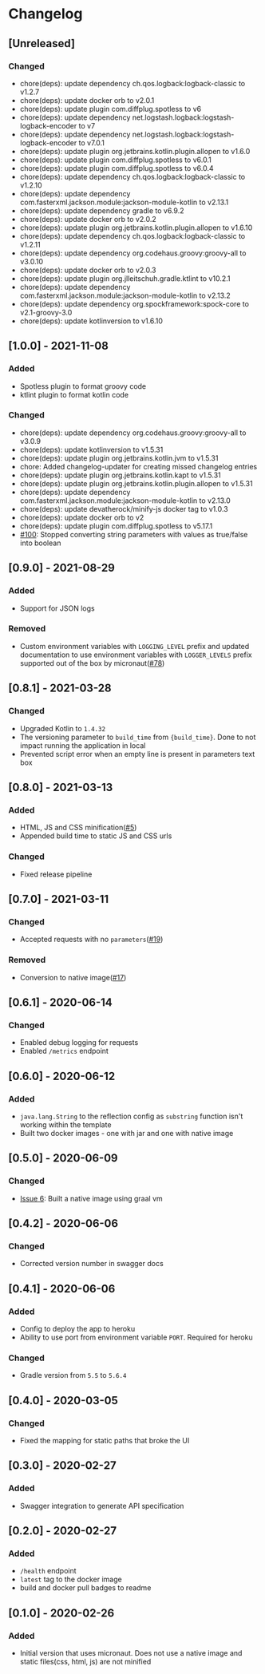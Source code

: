 # Changelog

## [Unreleased]
### Changed
- chore(deps): update dependency ch.qos.logback:logback-classic to v1.2.7
- chore(deps): update docker orb to v2.0.1
- chore(deps): update plugin com.diffplug.spotless to v6
- chore(deps): update dependency net.logstash.logback:logstash-logback-encoder to v7
- chore(deps): update dependency net.logstash.logback:logstash-logback-encoder to v7.0.1
- chore(deps): update plugin org.jetbrains.kotlin.plugin.allopen to v1.6.0
- chore(deps): update plugin com.diffplug.spotless to v6.0.1
- chore(deps): update plugin com.diffplug.spotless to v6.0.4
- chore(deps): update dependency ch.qos.logback:logback-classic to v1.2.10
- chore(deps): update dependency com.fasterxml.jackson.module:jackson-module-kotlin to v2.13.1
- chore(deps): update dependency gradle to v6.9.2
- chore(deps): update docker orb to v2.0.2
- chore(deps): update plugin org.jetbrains.kotlin.plugin.allopen to v1.6.10
- chore(deps): update dependency ch.qos.logback:logback-classic to v1.2.11
- chore(deps): update dependency org.codehaus.groovy:groovy-all to v3.0.10
- chore(deps): update docker orb to v2.0.3
- chore(deps): update plugin org.jlleitschuh.gradle.ktlint to v10.2.1
- chore(deps): update dependency com.fasterxml.jackson.module:jackson-module-kotlin to v2.13.2
- chore(deps): update dependency org.spockframework:spock-core to v2.1-groovy-3.0
- chore(deps): update kotlinversion to v1.6.10

## [1.0.0] - 2021-11-08
### Added
- Spotless plugin to format groovy code
- ktlint plugin to format kotlin code

### Changed
- chore(deps): update dependency org.codehaus.groovy:groovy-all to v3.0.9
- chore(deps): update kotlinversion to v1.5.31
- chore(deps): update plugin org.jetbrains.kotlin.jvm to v1.5.31
- chore: Added changelog-updater for creating missed changelog entries
- chore(deps): update plugin org.jetbrains.kotlin.kapt to v1.5.31
- chore(deps): update plugin org.jetbrains.kotlin.plugin.allopen to v1.5.31
- chore(deps): update dependency com.fasterxml.jackson.module:jackson-module-kotlin to v2.13.0
- chore(deps): update devatherock/minify-js docker tag to v1.0.3
- chore(deps): update docker orb to v2
- chore(deps): update plugin com.diffplug.spotless to v5.17.1
- [#100](https://github.com/devatherock/velocity-template-tester/issues/100): Stopped converting string parameters with values as true/false into boolean

## [0.9.0] - 2021-08-29
### Added
- Support for JSON logs

### Removed
- Custom environment variables with `LOGGING_LEVEL` prefix and updated documentation to use environment variables with `LOGGER_LEVELS` prefix supported out of the box by micronaut([#78](https://github.com/devatherock/velocity-template-tester/issues/78))

## [0.8.1] - 2021-03-28
### Changed
- Upgraded Kotlin to `1.4.32`
- The versioning parameter to `build_time` from `{build_time}`. Done to not impact running the application in local
- Prevented script error when an empty line is present in parameters text box

## [0.8.0] - 2021-03-13
### Added
- HTML, JS and CSS minification([#5](https://github.com/devatherock/velocity-template-tester/issues/5))
- Appended build time to static JS and CSS urls

### Changed
- Fixed release pipeline

## [0.7.0] - 2021-03-11
### Changed
- Accepted requests with no `parameters`([#19](https://github.com/devatherock/velocity-template-tester/issues/19))

### Removed
- Conversion to native image([#17](https://github.com/devatherock/velocity-template-tester/issues/17))

## [0.6.1] - 2020-06-14
### Changed
- Enabled debug logging for requests
- Enabled `/metrics` endpoint

## [0.6.0] - 2020-06-12
### Added
- `java.lang.String` to the reflection config as `substring` function isn't working within the template
- Built two docker images - one with jar and one with native image

## [0.5.0] - 2020-06-09
### Changed
- [Issue 6](https://github.com/devatherock/velocity-template-tester/issues/6): Built a native image using graal vm

## [0.4.2] - 2020-06-06
### Changed
- Corrected version number in swagger docs

## [0.4.1] - 2020-06-06
### Added
- Config to deploy the app to heroku
- Ability to use port from environment variable `PORT`. Required for heroku

### Changed
- Gradle version from `5.5` to `5.6.4`

## [0.4.0] - 2020-03-05
### Changed
- Fixed the mapping for static paths that broke the UI

## [0.3.0] - 2020-02-27
### Added
- Swagger integration to generate API specification

## [0.2.0] - 2020-02-27
### Added
- `/health` endpoint
- `latest` tag to the docker image
- build and docker pull badges to readme

## [0.1.0] - 2020-02-26
### Added
- Initial version that uses micronaut. Does not use a native image and static files(css, html, js) are not minified